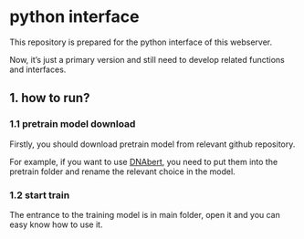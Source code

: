 # python interface

This repository is prepared for the python interface of this webserver.

Now, it’s just a primary version and still need to develop related functions and interfaces.

## 1. how to run?

### 1.1 pretrain model download

Firstly, you should download pretrain model from relevant github repository.

For example, if you want to use [DNAbert](https://github.com/jerryji1993/DNABERT), you need to put them into the pretrain folder and rename the relevant choice in the model.

### 1.2 start train

The entrance to the training model is in main folder, open it and you can easy know how to use it.